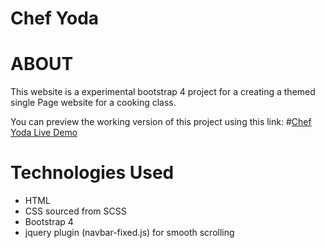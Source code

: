 # Chef Yoda

# ABOUT
This website is a experimental bootstrap 4 project for a creating a themed single Page website for a cooking class.

You can preview the working version of this project using this link: 
#[Chef Yoda Live Demo](http://www.google.com)


# Technologies Used
* HTML
* CSS sourced from SCSS
* Bootstrap 4
* jquery plugin (navbar-fixed.js)  for smooth scrolling
